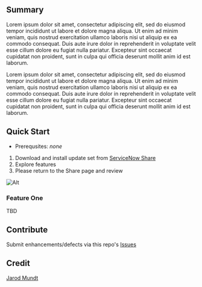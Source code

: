 ## Summary
Lorem ipsum dolor sit amet, consectetur adipiscing elit, sed do eiusmod tempor incididunt ut labore et dolore magna aliqua. Ut enim ad minim veniam, quis nostrud exercitation ullamco laboris nisi ut aliquip ex ea commodo consequat. Duis aute irure dolor in reprehenderit in voluptate velit esse cillum dolore eu fugiat nulla pariatur. Excepteur sint occaecat cupidatat non proident, sunt in culpa qui officia deserunt mollit anim id est laborum.

Lorem ipsum dolor sit amet, consectetur adipiscing elit, sed do eiusmod tempor incididunt ut labore et dolore magna aliqua. Ut enim ad minim veniam, quis nostrud exercitation ullamco laboris nisi ut aliquip ex ea commodo consequat. Duis aute irure dolor in reprehenderit in voluptate velit esse cillum dolore eu fugiat nulla pariatur. Excepteur sint occaecat cupidatat non proident, sunt in culpa qui officia deserunt mollit anim id est laborum.


## Quick Start

* Prerequsites: _none_

1. Download and install update set from [ServiceNow Share](https://developer.servicenow.com/connect.do#!/share/contents/1627055_libra_toolkit)
2. Explore features
3. Please return to the Share page and review 

![Alt](docs/img/left-bar-application.png "Libra Left Bar")

### Feature One
TBD

## Contribute
Submit enhancements/defects via this repo's [Issues](../../issues)

## Credit
[Jarod Mundt](https://github.com/j4rodm)
